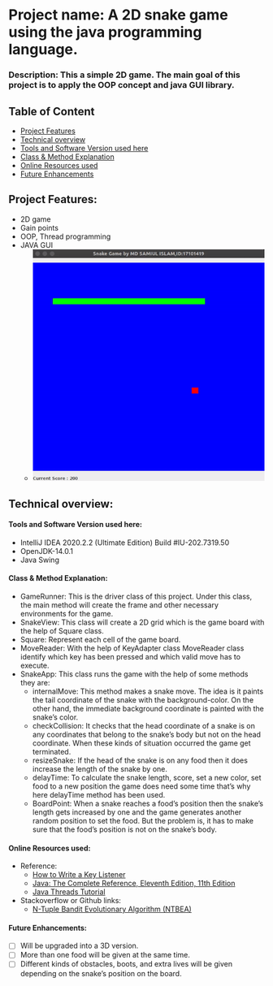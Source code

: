 # Project name: A 2D snake game using the java programming language.
### Description: This a simple 2D game. The main goal of this project is to apply the OOP concept and java GUI library.
## Table of Content
- [Project Features](#project-features)
- [Technical overview](#technical-overview)
- [Tools and Software Version used here](#tools-and-software-version-used-here)
- [Class & Method Explanation](#class--method-explanation)
- [Online Resources used](#online-resources-used)
- [Future Enhancements](#future-enhancements)

## Project Features:
- 2D game
- Gain points
- OOP, Thread programming
- JAVA GUI
    - ![image](https://github.com/samiul0112/2D_game/blob/master/project.gif)

## Technical overview:
#### Tools and Software Version used here:
- IntelliJ IDEA 2020.2.2 (Ultimate Edition) Build #IU-202.7319.50
- OpenJDK-14.0.1
- Java Swing
#### Class & Method Explanation:
- GameRunner:  This is the driver class of this project. Under this class, the main method will create the frame and other necessary environments for the game.
- SnakeView: This class will create a 2D grid which is the game board with the help of Square class.
- Square: Represent each cell of the game board.
- MoveReader: With the help of KeyAdapter class MoveReader class identify which key has been pressed and which valid move has to execute.
- SnakeApp: This class runs the game with the help of some methods they are:
    - internalMove: This method makes a snake move. The idea is it paints the tail coordinate of the snake with the background-color. On the other hand, the immediate background coordinate is painted with the snake’s color.
    - checkCollision: It checks that the head coordinate of a snake is on any coordinates that belong to the snake’s body but not on the head coordinate. When these kinds of situation occurred the game get terminated.
    - resizeSnake: If the head of the snake is on any food then it does increase the length of the snake by one.
    - delayTime: To calculate the snake length, score, set a new color, set food to a new position the game does need some time that’s why here delayTime method has been used.
    - BoardPoint: When a snake reaches a food’s position then the snake’s length gets increased by one and the game generates another random position to set the food. But the problem is, it has to make sure that the food’s position is not on the snake’s body.
#### Online Resources used:
- Reference:
    - [How to Write a Key Listener](https://docs.oracle.com/javase/tutorial/uiswing/events/keylistener.html)
    - [Java: The Complete Reference, Eleventh Edition, 11th Edition](https://www.oreilly.com/library/view/java-the-complete/9781260440249/)
    - [Java Threads Tutorial](https://youtu.be/TCd8QIS-2KI)
- Stackoverflow or Github links:
    - [N-Tuple Bandit Evolutionary Algorithm (NTBEA)](https://github.com/SimonLucas/ntbea/blob/master/java/src/utilities/JEasyFrame.java)
#### Future Enhancements:
- [ ] Will be upgraded into a 3D version.
- [ ] More than one food will be given at the same time.
- [ ] Different kinds of obstacles, boots, and extra lives will be given depending on the snake’s position on the board.
